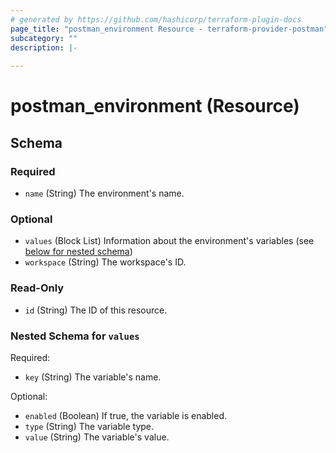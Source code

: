 ```yaml
---
# generated by https://github.com/hashicorp/terraform-plugin-docs
page_title: "postman_environment Resource - terraform-provider-postman"
subcategory: ""
description: |-
  
---
```


# postman_environment (Resource)





<!-- schema generated by tfplugindocs -->
## Schema

### Required

- `name` (String) The environment's name.

### Optional

- `values` (Block List) Information about the environment's variables (see [below for nested schema](#nestedblock--values))
- `workspace` (String) The workspace's ID.

### Read-Only

- `id` (String) The ID of this resource.

<a id="nestedblock--values"></a>
### Nested Schema for `values`

Required:

- `key` (String) The variable's name.

Optional:

- `enabled` (Boolean) If true, the variable is enabled.
- `type` (String) The variable type.
- `value` (String) The variable's value.


